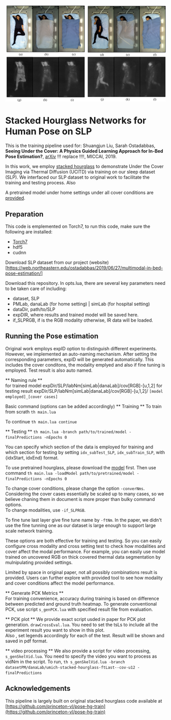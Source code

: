 ![multiModa](images/multimodal_imaging.png)

# Stacked Hourglass Networks for Human Pose on SLP 

This is the training pipeline used for:
Shuangjun Liu, Sarah Ostadabbas, 
**Seeing Under the Cover: A Physics Guided Learning
Approach for In-Bed Pose Estimation?**,
[arXiv](http://arxiv.org/replace) !!! replace !!!!, MICCAI, 2019.

In this work, we employ [stacked hourglass](https://github.com/princeton-vl/pose-hg-train) to demonstrate Under the Cover Imaging via Thermal Diffusion (UCITD) via training on our sleep dataset (SLP). We interfaced our SLP dataset to original work to facilitate the training and testing process. Also 

A pretrained model under home settings under all cover conditions are [provided](http://www.coe.neu.edu/Research/AClab/SLP). 

## Preparation 
This code is emplemented on Torch7, 
to run this code, make sure the following are installed:

- [Torch7](https://github.com/torch/torch7)
- hdf5
- cudnn

Download SLP dataset from our project (website)[https://web.northeastern.edu/ostadabbas/2019/06/27/multimodal-in-bed-pose-estimation/]

Download this repository. In opts.lua, there are several key parameters need to be taken care of including: 

- dataset,  SLP  
- PMLab, 	danaLab (for home setting) | simLab (for hospital setting) 
- dataDir,  path/to/SLP 
- expDIR, 	where results and trained model will be saved here. 
- if_SLPRGB, if is the RGB modality otherwise, IR data will be loaded. 

## Running the Pose estimation  
Original work employs expID option to distinguish different experiments. However, we implemented an auto-naming mechanism. After setting the corresponding parameters, expID will be generated automatically. This includes the cover conditons, the modality emplyed and also if fine tuning is employed. Test result is also auto named. 

** Naming rule **  
for trained model 
expDir/SLP/labNm[simLab|danaLab]/cov[RGB]-[u,1,2]
for testing result 
expDir/SLP/labNm[simLab|danaLab]/cov[RGB]-[u,1,2]/ `[model employed]_[cover cases]`

Basic command (options can be added accordingly)
** Training **
To train from scrath 
`th main.lua` 

To continue
`th main.lua continue`

** Testing **
`th main.lua -branch path/to/trained/model -finalPredictions -nEpochs 0` 

You can specify which section of the data is employed for training and which section for testing by setting `idx_subTest_SLP`, `idx_subTrain_SLP`, with {idxStart, idxEnd} format.  

To use pretrained hourglass, please download the [model](http://www-personal.umich.edu/~alnewell/pose/umich-stacked-hourglass.zip) first. Then use command 
`th main.lua -loadModel path/to/pretrained/model -finalPredictions -nEpochs 0`  

To change cover conditions,  please change the option `-converNms`. Considering the cover cases essentially be scaled up to many cases, so we believe chaning them in document is more proper than bulky command options.  
To change modalities,  use `-if_SLPRGB`.  

To fine tune last layer give fine tune name by  `-ftNm`. In the paper, we didn't use the fine tunning one as our dataset is large enough to support large scale network training. 

These options are both effective for training and testing. So you can easily configure cross modality and cross setting test to check how modalities and cover affect the modal performance. For example, you can easily use model trained on uncovered RGB on thick covered thermal data segmentation by mulnipulating provided settings.  

Limited by space in original paper, not all possibly combinations result is provided. Users can further explore with provided tool to see how modality and cover conditions affect the model performance. 

** Generate PCK Metrics **  
For training convenience, accuracy during training is based on difference between predicted and ground truth heatmap. To generate conventional PCK, use script `s_genPCK.lua` with specified result file from evaluation.  

** PCK plot ** 
We provide exact script usded in paper for PCK plot generation. `drawCrossEval.lua`. 
You need to set the tsLs to include all the experiment result you want to show in this plot.  
Also , set legends accordingly for each of the test.  Result will be shown and saved in pdf format.  

** video processing ** 
We also provide a script for video processing,  `s_genSkelVid.lua`. You need to specify the video you want to process as vidNm in the script.  To run, 
`th s_genSkelVid.lua -branch datasetPM/danaLab/umich-stacked-hourglass-ftLast--cov-u12 -finalPredictions` 

## Acknowledgements ##

This pipeline is largely built on original stacked hourglass code available at 
[https://github.com/princeton-vl/pose-hg-train](https://github.com/princeton-vl/pose-hg-train)
